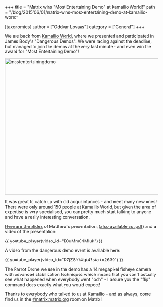 +++
title = "Matrix wins \"Most Entertaining Demo\" at Kamailio World!"
path = "/blog/2015/06/01/matrix-wins-most-entertaining-demo-at-kamailio-world"

[taxonomies]
author = ["Oddvar Lovaas"]
category = ["General"]
+++

We are back from <a href="http://matrix.org/blog/2015/05/26/next-up-kamailio-world/">Kamailio World</a>, where we presented and participated in James Body's "Dangerous Demos". We were racing against the deadline, but managed to join the demos at the very last minute - and even win the award for "Most Entertaining Demo"!

<a href="http://matrix.org/blog/wp-content/uploads/2015/06/mostentertainingdemo1.jpg"><img src="http://matrix.org/blog/wp-content/uploads/2015/06/mostentertainingdemo1.jpg" alt="mostentertainingdemo" width="600" height="450" class="aligncenter size-full wp-image-1055" /></a>

It was great to catch up with old acquaintances - and meet many new ones! There were only around 150 people at Kamailio World, but given the area of expertise is very specialised, you can pretty much start talking to anyone and have a really interesting conversation.

<a href="http://matrix.org/blog/wp-content/uploads/2015/06/2015-05-29-Matrix-KamailioWorld.pptx">Here are the slides</a> of Matthew's presentation, (<a href="http://matrix.org/blog/wp-content/uploads/2015/06/2015-05-29-Matrix-KamailioWorld.pdf">also available as .pdf</a>) and a video of the presentation:

{{ youtube_player(video_id="E0uMm04MIuk") }}

A video from the dangerous demo event is available here:

{{ youtube_player(video_id="D7jZSYkXqt4?start=2630") }}

The Parrot Drone we use in the demo has a 14 megapixel fisheye camera with advanced stabilization techniques which means that you can't actually see what happened when everybody went "ooh" - I assure you the "flip" command does exactly what you would expect!

Thanks to everybody who talked to us at Kamailio - and as always, come find us in the <a href="/beta/#/room/#matrix:matrix.org" title="#matrix:matrix.org">#matrix:matrix.org</a> room on Matrix! 
